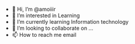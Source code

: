 - 👋 Hi, I’m @amoiiir
- 👀 I’m interested in Learning
- 🌱 I’m currently learning Information technology
- 💞️ I’m looking to collaborate on ...
- 📫 How to reach me email

<!---
amoiiir/amoiiir is a ✨ special ✨ repository because its `README.md` (this file) appears on your GitHub profile.
You can click the Preview link to take a look at your changes.
--->
